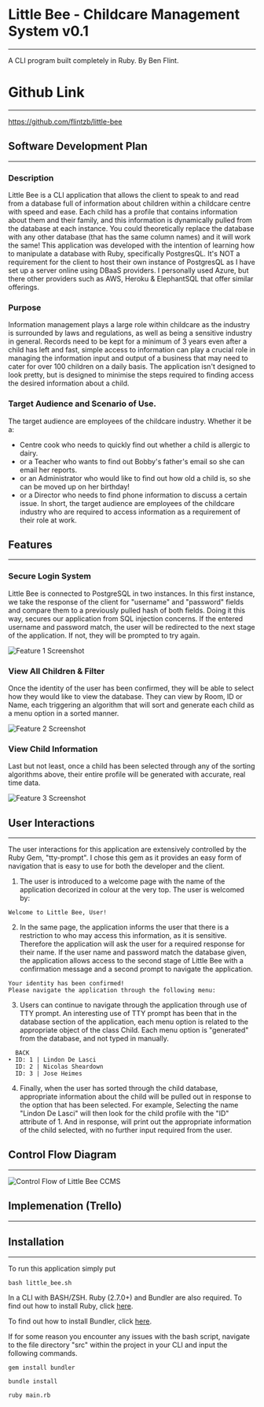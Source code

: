 # Little Bee - Childcare Management System v0.1
---
A CLI program built completely in Ruby.
By Ben Flint.

# Github Link
---
https://github.com/flintzb/little-bee

## Software Development Plan
---
### Description
Little Bee is a CLI application that allows the client to speak to and read from a database full of information about children within a childcare centre with speed and ease. Each child has a profile that contains information about them and their family, and this information is dynamically pulled from the database at each instance. You could theoretically replace the database with any other database (that has the same column names) and it will work the same!
This application was developed with the intention of learning how to manipulate a database with Ruby, specifically PostgresQL. It's NOT a requirement for the client to host their own instance of PostgresQL as I have set up a server online using DBaaS providers. I personally used Azure, but there other providers such as AWS, Heroku & ElephantSQL that offer similar offerings.
### Purpose
Information management plays a large role within childcare as the industry is surrounded by laws and regulations, as well as being a sensitive industry in general. Records need to be kept for a minimum of 3 years even after a child has left and fast, simple access to information can play a crucial role in managing the information input and output of a business that may need to cater for over 100 children on a daily basis. The application isn't designed to look pretty, but is designed to minimise the steps required to finding access the desired information about a child. 

### Target Audience and Scenario of Use.
The target audience are employees of the childcare industry. Whether it be a:
-	Centre cook who needs to quickly find out whether a child is allergic to dairy.
-	or a Teacher who wants to find out Bobby's father's email so she can email her reports.
-	or an Administrator who would like to find out how old a child is, so she can be moved up on her birthday!
-	or a Director who needs to find phone information to discuss a certain issue.
In short, the target audience are employees of the childcare industry who are required to access information as a requirement of their role at work.

## Features
---
### Secure Login System
Little Bee is connected to PostgreSQL in two instances. In this first instance, we take the response of the client for "username" and "password" fields and compare them to a previously pulled hash of both fields. Doing it this way, secures our application from SQL injection concerns. 
If the entered username and password match, the user will be redirected to the next stage of the application. 
If not, they will be prompted to try again.
<br>

![Feature 1 Screenshot](./docs/SS1.png)

### View All Children & Filter
Once the identity of the user has been confirmed, they will be able to select how they would like to view the database. They can view by Room, ID or Name, each triggering an algorithm that will sort and generate each child as a menu option in a sorted manner. 
<br>

![Feature 2 Screenshot](./docs/SS2.png)

### View Child Information
Last but not least, once a child has been selected through any of the sorting algorithms above, their entire profile will be generated with accurate, real time data.
<br>

![Feature 3 Screenshot](./docs/SS3.png)

## User Interactions
---
The user interactions for this application are extensively controlled by the Ruby Gem, "tty-prompt". I chose this gem as it provides an easy form of navigation that is easy to use for both the developer and the client.

1. The user is introduced to a welcome page with the name of the application decorized in colour at the very top. The user is welcomed by: 
```
Welcome to Little Bee, User!
```
2. In the same page, the application informs the user that there is a restriction to who may access this information, as it is sensitive. Therefore the application will ask the user for a required response for their name. If the user name and password match the database given, the application allows access to the second stage of Little Bee with a confirmation message and a second prompt to navigate the application. 
```
Your identity has been confirmed!
Please navigate the application through the following menu:
```
3. Users can continue to navigate through the application through use of TTY prompt. An interesting use of TTY prompt has been that in the database section of the application, each menu option is related to the appropriate object of the class Child. Each menu option is "generated" from the database, and not typed in manually. 
```
  BACK
‣ ID: 1 | Lindon De Lasci
  ID: 2 | Nicolas Sheardown
  ID: 3 | Jose Heimes
```
4. Finally, when the user has sorted through the child database, appropriate information about the child will be pulled out in response to the option that has been selected. For example, Selecting the name "Lindon De Lasci" will then look for the child profile with the "ID" attribute of 1. And in response, will print out the appropriate information of the child selected, with no further input required from the user. 

## Control Flow Diagram
---
![Control Flow of Little Bee CCMS](./docs/CONFLOW.png)

## Implemenation (Trello)
---

## Installation
---
To run this application simply put 
```
bash little_bee.sh
```
In a CLI with BASH/ZSH.
Ruby (2.7.0+) and Bundler are also required. 
To find out how to install Ruby, click [here](https://www.ruby-lang.org/en/downloads/).

To find out how to install Bundler, click [here](https://bundler.io/).

If for some reason you encounter any issues with the bash script, navigate to the file directory "src" within the project in your CLI and input the following commands.
```
gem install bundler
```
```
bundle install
```
```
ruby main.rb
```
